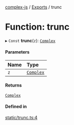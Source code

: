 [complex-js](../README.md) / [Exports](../modules.md) / trunc

# Function: trunc

▸ `Const` **trunc**(`z`): [`Complex`](../classes/Complex.md)

#### Parameters

| Name | Type |
| :------ | :------ |
| `z` | [`Complex`](../classes/Complex.md) |

#### Returns

[`Complex`](../classes/Complex.md)

#### Defined in

[static/trunc.ts:4](https://github.com/patrickroberts/complex/blob/master/src/static/trunc.ts#L4)
